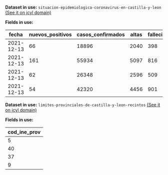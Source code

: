 **Dataset in use:** `situacion-epidemiologica-coronavirus-en-castilla-y-leon` [(See it on jcyl domain)](https://jcyl.opendatasoft.com/explore/dataset/situacion-epidemiologica-coronavirus-en-castilla-y-leon/table/)

**Fields in use:**

|fecha|nuevos_positivos|casos_confirmados|altas|fallecimientos|provincia|codigo_ine|
|---|---|---|---|---|---|---|
|2021-12-13|66|18896|2040|398|Ávila|5019|
|2021-12-13|161|55934|5097|816|Burgos|9059|
|2021-12-13|62|26348|2596|509|Palencia|34120|
|2021-12-13|54|42320|4456|901|Salamanca|37274|

**Dataset in use:** `limites-provinciales-de-castilla-y-leon-recintos` [(See it on jcyl domain)](https://jcyl.opendatasoft.com/explore/dataset/limites-provinciales-de-castilla-y-leon-recintos/table/)

**Fields in use:**

|cod_ine_prov|
|---|
|5|
|40|
|37|
|9|